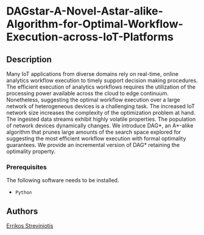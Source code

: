 # DAGstar-A-Novel-Astar-alike-Algorithm-for-Optimal-Workflow-Execution-across-IoT-Platforms

## Description
Many IoT applications from diverse domains rely on real-time, online analytics workflow execution to timely support decision making procedures. The efficient execution of analytics workflows requires the utilization of the processing power available across the cloud to edge continuum. Nonetheless, suggesting the optimal workflow execution over a large network of heterogeneous devices is a challenging task. The increased IoT network size increases the complexity of the optimization problem at hand. The ingested data streams exhibit highly volatile properties. The population of network devices dynamically changes. We introduce DAG*, an A*-alike algorithm that prunes large amounts of the search space explored for suggesting the most efficient workflow execution with formal optimality guarantees. We provide an incremental version of DAG* retaining the optimality property.

### Prerequisites

The following software needs to be installed.

- ```Python```

## Authors

[Errikos Streviniotis](https://www.linkedin.com/in/errikos-streviniotis/)

